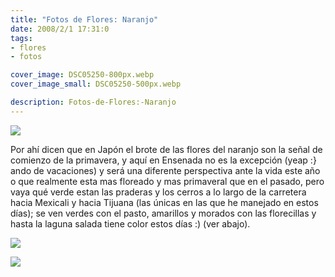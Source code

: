 ```yaml
---
title: "Fotos de Flores: Naranjo"
date: 2008/2/1 17:31:0
tags:
- flores
- fotos

cover_image: DSC05250-800px.webp
cover_image_small: DSC05250-500px.webp

description: Fotos-de-Flores:-Naranjo
---
```



[![](DSC05250-800px.webp)](DSC05250-original.webp)

<!-- 

[![](DSC05259-800px.webp)](DSC05259-original.webp) 

-->

<!-- 

[![](DSC05262-800px.webp)](DSC05262-original.webp) 

-->

Por ahí dicen que en Japón el brote de las flores del naranjo son la señal de comienzo de la primavera, y aquí en Ensenada no es la excepción (yeap :} ando de vacaciones) y será una diferente perspectiva ante la vida este año o que realmente esta mas floreado y mas primaveral que en el pasado, pero vaya qué verde estan las praderas y los cerros a lo largo de la carretera hacia Mexicali y hacia Tijuana (las únicas en las que he manejado en estos días); se ven verdes con el pasto, amarillos y morados con las florecillas y hasta la laguna salada tiene color estos días :) (ver abajo).

[![](DSC05472-800px.webp)](DSC05472-original.webp)

[![](DSC05482-800px.webp)](DSC05482-original.webp)
